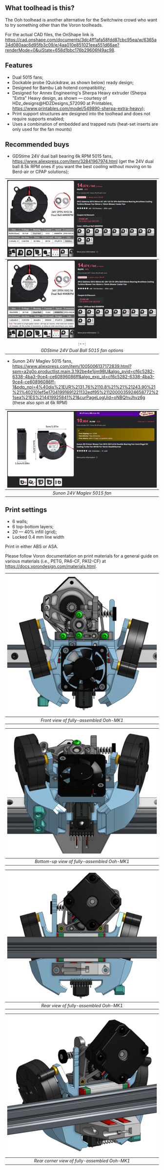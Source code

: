 ## What toolhead is this?
The Ooh toolhead is another alternative for the Switchwire crowd who want to try something other than the Voron toolheads.

For the actual CAD files, the OnShape link is https://cad.onshape.com/documents/3dc4ff1afa58fdd87cbc95ea/w/6365a34d080aac6d95fb3c09/e/4aa010e851021eea551d66ae?renderMode=0&uiState=658d1bbc176b29606f49ac98.

## Features
- Dual 5015 fans;
- Dockable probe (Quickdraw, as shown below) ready design;
- Designed for Bambu Lab hotend compatibility;
- Designed for Annex Engineering's Sherpa Heavy extruder (Sherpa "Extra" Heavy design, as shown — courtesy of HDz_designs@HDZDesigns_572090 at Printables, https://www.printables.com/model/549890-sherpa-extra-heavy);
- Print support structures are designed into the toolhead and does not require supports enabled;
- Uses a combination of embedded and trapped nuts (heat-set inserts are only used for the fan mounts) 

## Recommended buys
- GDStime 24V dual ball bearing 6k RPM 5015 fans, https://www.aliexpress.com/item/32841967974.html (get the 24V dual ball 8.5k RPM ones if you want the best cooling without moving on to Berd-air or CPAP solutions);

| ![GDStime 24V Dual Ball 8.5k RPM 5015 fan.png](<pictures/GDStime 24V Dual Ball 8.5k RPM 5015.png>)
|:--:|
| ![GDStime 24V Dual Ball 6k RPM 5015 fan.png](<pictures/GDStime 24V Dual Ball 6k RPM 5015.png>)
|:--:|
| *GDStime 24V Dual Ball 5015 fan options* |
<!-- Put the picture closer to the description if you want that to pop up first -->

- Sunon 24V Maglev 5015 fans, https://www.aliexpress.com/item/1005006137172839.html?spm=a2g0o.productlist.main.3.192be4e1jjm9BU&algo_pvid=cf6c5282-6338-4ba3-9ce4-ce60896086ff&algo_exp_id=cf6c5282-6338-4ba3-9ce4-ce60896086ff-1&pdp_npi=4%40dis%21EUR%2131.76%2110.8%21%21%21243.90%21%21%402101ef5e17041991691221132edf95%2112000035924658772%21sea%21ES%214419925841%21&curPageLogUid=oNBQhvJhvz6g (these also spin at 6k RPM)

| ![Sunon 24V Maglev 5015.png](<pictures/Sunon 24V Maglev 5015.png>)
|:--:|
| *Sunon 24V Maglev 5015 fan* |

## Print settings
- 6 walls;
- 6 top-bottom layers;
- 20 — 40% infill (grid);
- Locked 0.4 mm line width

Print in either ABS or ASA. 

Please follow Voron documentation on print materials for a general guide on various materials (i.e., PETG, PA6-CF, PA12-CF) at https://docs.vorondesign.com/materials.html.

| ![ooh-mk1-front-view.png](<pictures/front-view.png>)
|:--:|
| *Front view of fully-assembled Ooh-MK1* |

| ![ooh-mk1-bottom-up-view.png](<pictures/bottom-up-view.png>)
|:--:|
| *Bottom-up view of fully-assembled Ooh-MK1* |

| ![ooh-mk1-rear-view.png](<pictures/rear-view.png>)
|:--:|
| *Rear view of fully-assembled Ooh-MK1* |

| ![ooh-mk1-rear-corner-view.png](<pictures/rear-corner-view.png>)
|:--:|
| *Rear corner view of fully-assembled Ooh-MK1* |
